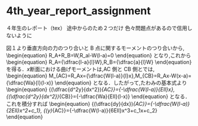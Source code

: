 # 4th_year_report_assignment
４年生のレポート（tex）
途中からのため２つだけ
色々問題点があるので信用しないように

図１より垂直方向の力のつり合いと B 点に関するモーメントのつり合いから,
\begin{equation} 
  R_A+R_B=W,R_al-W(l-a)=0
\end{equation}
となり,これから
\begin{equation} 
  R_A={\dfrac{l-a}{l}W},R_B={\dfrac{a}{l}W}
\end{equation}
を得る．$x$断面における曲げモーメントは,AC 側と CB 側とでは,
\begin{equation} 
  M_{AC}=R_Ax={\dfrac{W(l-a)}{l}x},M_{CB}=R_Ax-W(x-a)={\dfrac{Wa}{l}(l-x)}
\end{equation}
となる．したがって,たわみの基本式より
\begin{equation} 
  {(\dfrac{d^2y}{dx^2})_{AC}}={-\dfrac{W(l-a)}{EIl}x},
  {(\dfrac{d^2y}{dx^2})_{CB}}={-\dfrac{Wa}{EIl}(l-x)}
\end{equation}
となる．これを積分すれば
\begin{equation} 
  {(\dfrac{dy}{dx})_{AC}}={-\dfrac{W(l-a)}{2EIl}x^2+c_1},
  {(y)_{AC}}={-\dfrac{W(l-a)}{6EIl}x^3+c_1x+c_2}
\end{equation}
